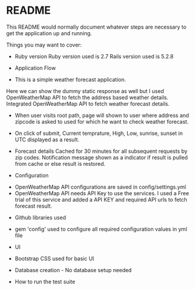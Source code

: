 # README

This README would normally document whatever steps are necessary to get the
application up and running.

Things you may want to cover:

* Ruby version
  Ruby version used is 2.7
  Rails version used is 5.2.8

* Application Flow
- This is a simple weather forecast application.  

Here we can show the dummy static response as well but I used OpenWeatherMap API to fetch the address based weather details. Integrated OpenWeatherMap API to fetch weather forecast details.

- When user visits root path, page will shown to user where address and zipcode is asked to used for which he want to check weather forecast.

- On click of submit, Current temprature, High, Low, sunrise, sunset in UTC displayed as a result.

- Forecast details Cached for 30 minutes for all subsequent requests by zip codes. Notification message shown as a indicator if result is pulled from cache or else result is restored.

* Configuration
- OpenWeatherMap API configurations are saved in config/settings.yml
- OpenWeatherMap API  needs API Key to use the services. I used a Free trial of this service and added a API KEY and  required API urls to fetch forecast result.

* Github libraries used
- gem 'config' used to configure all required configuration values in yml file

* UI
- Bootstrap CSS used for basic UI 

* Database creation - No database setup needed

* How to run the test suite

